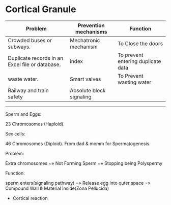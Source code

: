 # Cortical Granule

| Problem                                         	| Prevention mechanisms 	| Function                           	|
|-------------------------------------------------	|-----------------------	|------------------------------------	|
| Crowded buses or subways.                       	| Mechatronic mechanism 	| To Close the doors                 	|
| Duplicate records in an Excel file or database. 	| index                 	| To prevent entering duplicate data 	|
| waste water.                                    	| Smart valves          	| To Prevent wasting water           	|
| Railway and train safety | Absolute block signaling

***

Sperm and Eggs:

23 Chromosomes (Haploid).

 Sex cells:
 
 46 Chromosomes (Diploid). From dad & momm for Spermatogenesis.
 
 Problem:
 
Extra chromosomes =» Not Forming Sperm =» Stopping being Polyspermy

Function:

sperm enters(signaling pathway) =» Release egg into outer space =» Compound Wall & Material Inside(Zona Pellucida)

- Cortical reaction
